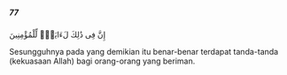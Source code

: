 ##### 77

<span class="ayah">إِنَّ فِى ذَٰلِكَ لَءَايَةًۭ لِّلْمُؤْمِنِينَ</span>

<span class="ayah_translation">Sesungguhnya pada yang demikian itu benar-benar terdapat tanda-tanda (kekuasaan Allah) bagi orang-orang yang beriman.</span>
